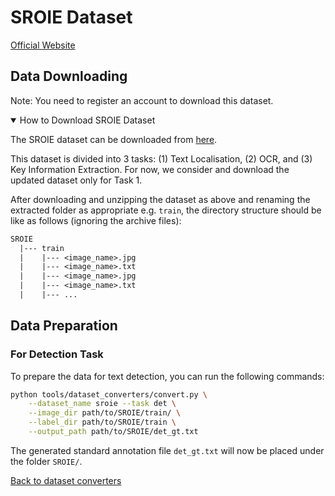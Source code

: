 # SROIE Dataset
[Official Website](https://rrc.cvc.uab.es/?ch=13)

## Data Downloading
Note: You need to register an account to download this dataset.

<details open markdown>
    <summary>How to Download SROIE Dataset</summary>

The SROIE dataset can be downloaded from [here](https://rrc.cvc.uab.es/?ch=13&com=downloads).

This dataset is divided into 3 tasks: (1) Text Localisation, (2) OCR, and (3) Key Information Extraction. For now, we consider and download the updated dataset only for Task 1.

</details>

After downloading and unzipping the dataset as above and renaming the extracted folder as appropriate e.g. `train`, the directory structure should be like as follows (ignoring the archive files):
```txt
SROIE
  |--- train
  |    |--- <image_name>.jpg
  |    |--- <image_name>.txt
  |    |--- <image_name>.jpg
  |    |--- <image_name>.txt
  |    |--- ...
```

## Data Preparation

### For Detection Task

To prepare the data for text detection, you can run the following commands:

```bash
python tools/dataset_converters/convert.py \
    --dataset_name sroie --task det \
    --image_dir path/to/SROIE/train/ \
    --label_dir path/to/SROIE/train \
    --output_path path/to/SROIE/det_gt.txt
```

The generated standard annotation file `det_gt.txt` will now be placed under the folder `SROIE/`.

[Back to dataset converters](converters.md)
